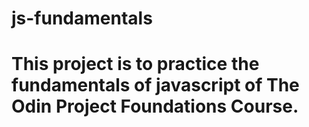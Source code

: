 # js-fundamentals
# This project is to practice the fundamentals of javascript of The Odin Project Foundations Course.
